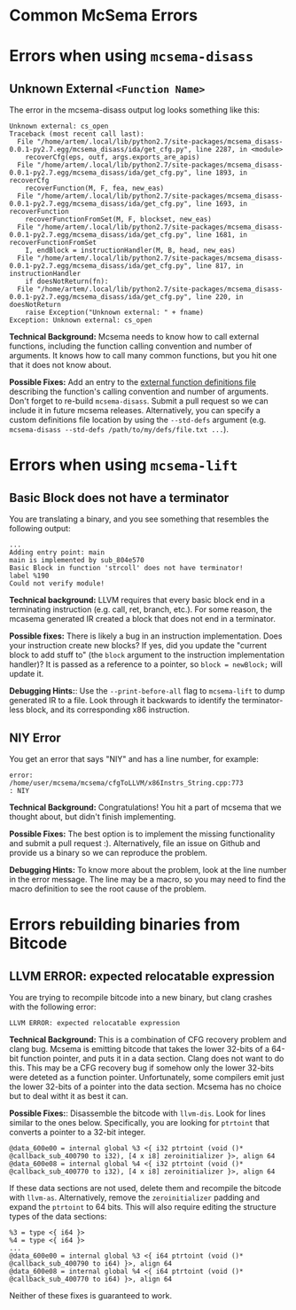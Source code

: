 # Common McSema Errors

# Errors when using `mcsema-disass`

## Unknown External `<Function Name>`

The error in the mcsema-disass output log looks something like this:

    Unknown external: cs_open
    Traceback (most recent call last):
      File "/home/artem/.local/lib/python2.7/site-packages/mcsema_disass-0.0.1-py2.7.egg/mcsema_disass/ida/get_cfg.py", line 2287, in <module>
        recoverCfg(eps, outf, args.exports_are_apis)
      File "/home/artem/.local/lib/python2.7/site-packages/mcsema_disass-0.0.1-py2.7.egg/mcsema_disass/ida/get_cfg.py", line 1893, in recoverCfg
        recoverFunction(M, F, fea, new_eas)
      File "/home/artem/.local/lib/python2.7/site-packages/mcsema_disass-0.0.1-py2.7.egg/mcsema_disass/ida/get_cfg.py", line 1693, in recoverFunction
        recoverFunctionFromSet(M, F, blockset, new_eas)
      File "/home/artem/.local/lib/python2.7/site-packages/mcsema_disass-0.0.1-py2.7.egg/mcsema_disass/ida/get_cfg.py", line 1681, in recoverFunctionFromSet
        I, endBlock = instructionHandler(M, B, head, new_eas)
      File "/home/artem/.local/lib/python2.7/site-packages/mcsema_disass-0.0.1-py2.7.egg/mcsema_disass/ida/get_cfg.py", line 817, in instructionHandler
        if doesNotReturn(fn):
      File "/home/artem/.local/lib/python2.7/site-packages/mcsema_disass-0.0.1-py2.7.egg/mcsema_disass/ida/get_cfg.py", line 220, in doesNotReturn
        raise Exception("Unknown external: " + fname)
    Exception: Unknown external: cs_open

**Technical Background:** Mcsema needs to know how to call external functions, including the function calling convention and number of arguments. It knows how to call many common functions, but you hit one that it does not know about.

**Possible Fixes:** Add an entry to the [external function definitions file](https://github.com/trailofbits/mcsema/tree/master/tools/mcsema_disass/defs) describing the function's calling convention and number of arguments. Don't forget to re-build `mcsema-disass`. Submit a pull request so we can include it in future mcsema releases. Alternatively, you can specify a custom definitions file location by using the `--std-defs` argument (e.g. `mcsema-disass --std-defs /path/to/my/defs/file.txt ...`). 

# Errors when using `mcsema-lift`

## Basic Block does not have a terminator

You are translating a binary, and you see something that resembles the following output:

    ...
    Adding entry point: main
    main is implemented by sub_804e570
    Basic Block in function 'strcoll' does not have terminator!
    label %190
    Could not verify module!

**Technical background:** LLVM requires that every basic block end in a terminating instruction (e.g. call, ret, branch, etc.). For some reason, the mcasema generated IR created a block that does not end in a terminator.

**Possible fixes:** There is likely a bug in an instruction implementation. Does your instruction create new blocks? If yes, did you update the "current block to add stuff to" (the `block` argument to the instruction implementation handler)? It is passed as a reference to a pointer, so `block = newBlock;` will update it.

**Debugging Hints:**: Use the `--print-before-all` flag to `mcsema-lift` to dump generated IR to a file. Look through it backwards to identify the terminator-less block, and its corresponding x86 instruction.


## NIY Error

You get an error that says "NIY" and has a line number, for example:

    error:
    /home/user/mcsema/mcsema/cfgToLLVM/x86Instrs_String.cpp:773
    : NIY

**Technical Background:** Congratulations! You hit a part of mcsema that we thought about, but didn't finish implementing. 

**Possible Fixes:** The best option is to implement the missing functionality and submit a pull request :). Alternatively, file an issue on Github and provide us a binary so we can reproduce the problem.

**Debugging Hints:** To know more about the problem, look at the line number in the error message. The line may be a macro, so you may need to find the macro definition to see the root cause of the problem.

# Errors rebuilding binaries from Bitcode

## LLVM ERROR: expected relocatable expression

You are trying to recompile bitcode into a new binary, but clang crashes with the following error:

    LLVM ERROR: expected relocatable expression

**Technical Background:** This is a combination of CFG recovery problem and clang bug. Mcsema is emitting bitcode that takes the lower 32-bits of a 64-bit function pointer, and puts it in a data section. Clang does not want to do this. This may be a CFG recovery bug if somehow only the lower 32-bits were deteted as a function pointer. Unfortunately, some compilers emit just the lower 32-bits of a pointer into the data section. Mcsema has no choice but to deal witht it as best it can.

**Possible Fixes:**: Disassemble the bitcode with `llvm-dis`. Look for lines similar to the ones below. Specifically, you are looking for `ptrtoint` that converts a pointer to a 32-bit integer.

    @data_600e00 = internal global %3 <{ i32 ptrtoint (void ()* @callback_sub_400790 to i32), [4 x i8] zeroinitializer }>, align 64
    @data_600e08 = internal global %4 <{ i32 ptrtoint (void ()* @callback_sub_400770 to i32), [4 x i8] zeroinitializer }>, align 64

If these data sections are not used, delete them and recompile the bitcode with `llvm-as`. Alternatively, remove the `zeroinitializer` padding and expand the `ptrtoint` to 64 bits. This will also require editing the structure types of the data sections:

    %3 = type <{ i64 }>
    %4 = type <{ i64 }>
    ...
    @data_600e00 = internal global %3 <{ i64 ptrtoint (void ()* @callback_sub_400790 to i64) }>, align 64
    @data_600e08 = internal global %4 <{ i64 ptrtoint (void ()* @callback_sub_400770 to i64) }>, align 64

Neither of these fixes is guaranteed to work.

